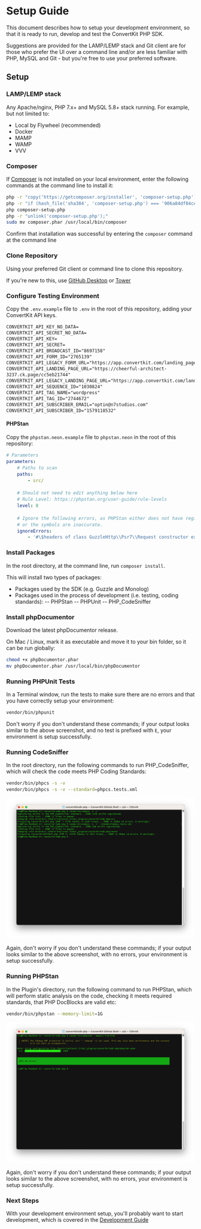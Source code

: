# Setup Guide

This document describes how to setup your development environment, so that it is ready to run, develop and test the ConvertKit PHP SDK.

Suggestions are provided for the LAMP/LEMP stack and Git client are for those who prefer the UI over a command line and/or are less familiar with 
PHP, MySQL and Git - but you're free to use your preferred software.

## Setup

### LAMP/LEMP stack

Any Apache/nginx, PHP 7.x+ and MySQL 5.8+ stack running.  For example, but not limited to:
- Local by Flywheel (recommended)
- Docker
- MAMP
- WAMP
- VVV

### Composer

If [Composer](https://getcomposer.org) is not installed on your local environment, enter the following commands at the command line to install it:

```bash
php -r "copy('https://getcomposer.org/installer', 'composer-setup.php');"
php -r "if (hash_file('sha384', 'composer-setup.php') === '906a84df04cea2aa72f40b5f787e49f22d4c2f19492ac310e8cba5b96ac8b64115ac402c8cd292b8a03482574915d1a8') { echo 'Installer verified'; } else { echo 'Installer corrupt'; unlink('composer-setup.php'); } echo PHP_EOL;"
php composer-setup.php
php -r "unlink('composer-setup.php');"
sudo mv composer.phar /usr/local/bin/composer
```

Confirm that installation was successful by entering the `composer` command at the command line

### Clone Repository

Using your preferred Git client or command line to clone this repository.

If you're new to this, use [GitHub Desktop](https://desktop.github.com/) or [Tower](https://www.git-tower.com/mac)

### Configure Testing Environment

Copy the `.env.example` file to `.env` in the root of this repository, adding your ConvertKit API keys.

```
CONVERTKIT_API_KEY_NO_DATA=
CONVERTKIT_API_SECRET_NO_DATA=
CONVERTKIT_API_KEY=
CONVERTKIT_API_SECRET=
CONVERTKIT_API_BROADCAST_ID="8697158"
CONVERTKIT_API_FORM_ID="2765139"
CONVERTKIT_API_LEGACY_FORM_URL="https://app.convertkit.com/landing_pages/470099"
CONVERTKIT_API_LANDING_PAGE_URL="https://cheerful-architect-3237.ck.page/cc5eb21744"
CONVERTKIT_API_LEGACY_LANDING_PAGE_URL="https://app.convertkit.com/landing_pages/470103"
CONVERTKIT_API_SEQUENCE_ID="1030824"
CONVERTKIT_API_TAG_NAME="wordpress"
CONVERTKIT_API_TAG_ID="2744672"
CONVERTKIT_API_SUBSCRIBER_EMAIL="optin@n7studios.com"
CONVERTKIT_API_SUBSCRIBER_ID="1579118532"
```

#### PHPStan

Copy the `phpstan.neon.example` file to `phpstan.neon` in the root of this repository:
```yaml
# Parameters
parameters:
    # Paths to scan
    paths:
        - src/

    # Should not need to edit anything below here
    # Rule Level: https://phpstan.org/user-guide/rule-levels
    level: 8

    # Ignore the following errors, as PHPStan either does not have registered symbols for them yet,
    # or the symbols are inaccurate.
    ignoreErrors:
        - '#\$headers of class GuzzleHttp\\Psr7\\Request constructor expects#'
```

### Install Packages

In the root directory, at the command line, run `composer install`.

This will install two types of packages:
- Packages used by the SDK (e.g. Guzzle and Monolog)
- Packages used in the process of development (i.e. testing, coding standards):
-- PHPStan
-- PHPUnit
-- PHP_CodeSniffer

### Install phpDocumentor

Download the latest phpDocumentor release.

On Mac / Linux, mark it as executable and move it to your bin folder, so it can be run globally:
```bash
chmod +x phpDocumentor.phar
mv phpDocumentor.phar /usr/local/bin/phpDocumentor
```

### Running PHPUnit Tests

In a Terminal window, run the tests to make sure there are no errors and that you have 
correctly setup your environment:

```bash
vendor/bin/phpunit
```

Don't worry if you don't understand these commands; if your output looks similar to the above screenshot, and no test is prefixed with `E`, 
your environment is setup successfully.

### Running CodeSniffer

In the root directory, run the following commands to run PHP_CodeSniffer, which will check the code meets PHP Coding Standards:

```bash
vendor/bin/phpcs -s -v
vendor/bin/phpcs -s -v --standard=phpcs.tests.xml
```

![Coding Standards Test Results](/.github/docs/coding-standards.png?raw=true)

Again, don't worry if you don't understand these commands; if your output looks similar to the above screenshot, with no errors, your environment
is setup successfully.

### Running PHPStan

In the Plugin's directory, run the following command to run PHPStan, which will perform static analysis on the code, checking it meets required
standards, that PHP DocBlocks are valid etc:

```bash
vendor/bin/phpstan --memory-limit=1G
```

![PHPStan Test Results](/.github/docs/phpstan.png?raw=true)

Again, don't worry if you don't understand these commands; if your output looks similar to the above screenshot, with no errors, your environment
is setup successfully.

### Next Steps

With your development environment setup, you'll probably want to start development, which is covered in the [Development Guide](DEVELOPMENT.md)